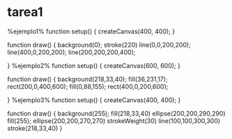 # tarea1
%ejemplo1%
function setup() {
  createCanvas(400, 400);
}

function draw() {
  background(0);
  stroke(220)
  line(0,0,200,200);
  line(400,0,200,200);
  line(200,200,200,400);
  
}
%ejemplo2%
function setup() {
  createCanvas(600, 600);
}

function draw() {
  background(218,33,40);
 fill(36,231,17);
  rect(200,0,400,600);
  fill(0,88,155);
  rect(400,0,200,600);
  
}
%ejemplo3%
function setup() {
  createCanvas(400, 400);
}

function draw() {
  background(255);
  fill(218,33,40)
  ellipse(200,200,290,290)
  fill(255);
  ellipse(200,200,270,270)
  strokeWeight(30)
  line(100,100,300,300)
  stroke(218,33,40)
}
